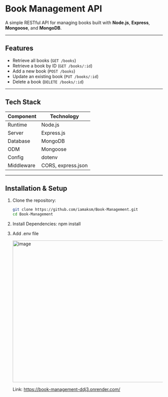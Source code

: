 # Book Management API

A simple RESTful API for managing books built with **Node.js**, **Express**, **Mongoose**, and **MongoDB**.

---

##  Features

- Retrieve all books (`GET /books`)
- Retrieve a book by ID (`GET /books/:id`)
- Add a new book (`POST /books`)
- Update an existing book (`PUT /books/:id`)
- Delete a book (`DELETE /books/:id`)

---

##  Tech Stack

| Component       | Technology         |
|----------------|---------------------|
| Runtime        | Node.js             |
| Server        | Express.js          |
| Database       | MongoDB             |
| ODM            | Mongoose            |
| Config         | dotenv              |
| Middleware     | CORS, express.json  |

---

##  Installation & Setup

1. Clone the repository:
   ```bash
   git clone https://github.com/iamaksm/Book-Management.git
   cd Book-Management

2. Install Dependencies:
   npm install
3. Add .env file

   <img width="633" height="453" alt="image" src="https://github.com/user-attachments/assets/2e385552-e889-4b4a-856c-d0f9b41dbcd2" />

   Link: https://book-management-ddj3.onrender.com/

